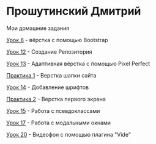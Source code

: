 
# Прошутинский Дмитрий
Мои домашние задания

[Урок 8](https://dman47.github.io/Lesson_8/) - вёрстка с помощью Bootstrap

[Урок 12](https://dman47.github.io/Lesson_12/ "Моё готовое дз") - Создание Репозитория

[Урок 13](https://dman47.github.io/lesson_13/) - Адаптивная вёрстка с помощью Pixel Perfect

[Практика 1](https://dman47.github.io/Practice_1/) - Верстка шапки сайта

[Урок 14](Dman47.github.io/Lesson_14/) - Добавление шрифтов

[Практика 2](Dman47.github.io/Prectice_2/) - Верстка первого экрана

[Урок 15](Dman47.github.io/Lessons_16/) - Работа с псевдоклассами

[Урок 17](Dman47.github.io/github/Lesson_18/) - Работа с модальными окнами

[Урок 20](Dman47.github.io/Github/) - Видеофон с помощью плагина "Vide"
